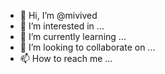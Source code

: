 - 👋 Hi, I’m @mivived
- 👀 I’m interested in ...
- 🌱 I’m currently learning ...
- 💞️ I’m looking to collaborate on ...
- 📫 How to reach me ...

<!---
mivived/mivived is a ✨ special ✨ repository because its `README.md` (this file) appears on your GitHub profile.
You can click the Preview link to take a look at your changes.
--->
